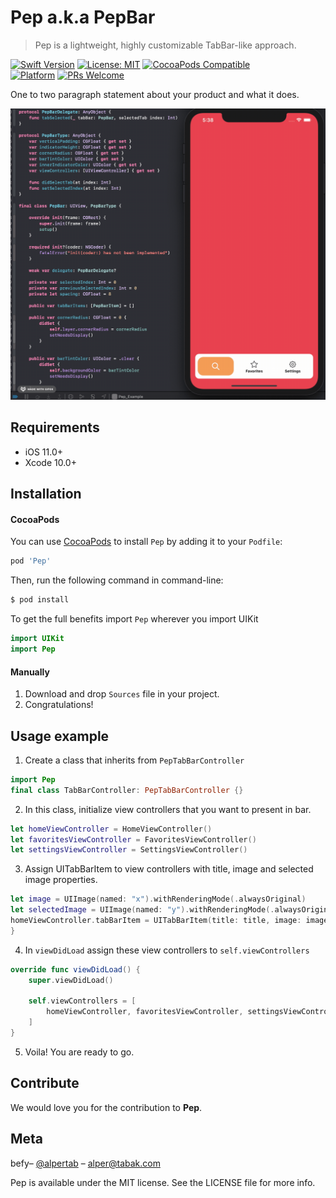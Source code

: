 # Pep a.k.a PepBar
> Pep is a lightweight, highly customizable TabBar-like approach.

[![Swift Version](https://img.shields.io/badge/Swift-5.0.x-orange.svg)](https://swift.org)
[![License: MIT](https://img.shields.io/badge/License-MIT-yellow.svg)](https://opensource.org/licenses/MIT)
[![CocoaPods Compatible](https://img.shields.io/cocoapods/v/EZSwiftExtensions.svg)](https://img.shields.io/cocoapods/v/LFAlertController.svg)  
[![Platform](https://img.shields.io/cocoapods/p/LFAlertController.svg?style=flat)](http://cocoapods.org/pods/LFAlertController)
[![PRs Welcome](https://img.shields.io/badge/PRs-welcome-brightgreen.svg?style=flat-square)](http://makeapullrequest.com)

One to two paragraph statement about your product and what it does.

![](Screenshots/example.gif)

## Requirements

- iOS 11.0+
- Xcode 10.0+

## Installation

#### CocoaPods
You can use [CocoaPods](http://cocoapods.org/) to install `Pep` by adding it to your `Podfile`:

```ruby
pod 'Pep'
```
Then, run the following command in command-line:

```bash
$ pod install
```

To get the full benefits import `Pep` wherever you import UIKit

``` swift
import UIKit
import Pep
```

#### Manually
1. Download and drop ```Sources``` file  in your project.  
2. Congratulations!  

## Usage example

1. Create a class that inherits from ```PepTabBarController```
```swift
import Pep
final class TabBarController: PepTabBarController {}
```
2. In this class, initialize view controllers that you want to present in bar.
```swift
let homeViewController = HomeViewController()
let favoritesViewController = FavoritesViewController()
let settingsViewController = SettingsViewController()
```
3. Assign UITabBarItem to view controllers with title, image and selected image properties.
```swift
let image = UIImage(named: "x").withRenderingMode(.alwaysOriginal)
let selectedImage = UIImage(named: "y").withRenderingMode(.alwaysOriginal)
homeViewController.tabBarItem = UITabBarItem(title: title, image: image, selectedImage: selectedImage)
}
```
4. In ```viewDidLoad``` assign these view controllers to `self.viewControllers`
```swift
override func viewDidLoad() {
    super.viewDidLoad()

    self.viewControllers = [
        homeViewController, favoritesViewController, settingsViewController
    ]
}
```
5. Voila! You are ready to go.

## Contribute

We would love you for the contribution to **Pep**.


## Meta

befy– [@alpertab](https://twitter.com/alpertab) – alper@tabak.com

Pep is available under the MIT license. See the LICENSE file for more info.
